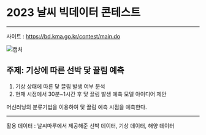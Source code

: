 # 2023 날씨 빅데이터 콘테스트
---
사이트 : <https://bd.kma.go.kr/contest/main.do>

![캡처](https://github.com/dmswneunju/climate_project/assets/109281949/85ff1c4e-131a-4a26-8c61-63c524583169)

## 주제: 기상에 따른 선박 닻 끌림 예측
1. 기상 상태에 따른 닻 끌림 발생 여부 분석
2. 현재 시점에서 30분~1시간 후 닻 끌림 발생 예측 모델 아이디어 제안

머신러닝의 분류기법을 이용하여 닻 끌림 예측 시점을 예측한다.

---
활용 데이터 : 날씨마루에서 제공해준 선박 데이터, 기상 데이터, 해양 데이터

